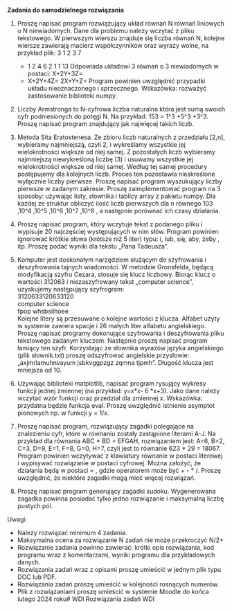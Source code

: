 **Zadania do samodzielnego rozwiązania**

1. Proszę napisać program rozwiązujący układ równań N równań liniowych o N niewiadomych.
    Dane dla problemu należy wczytać z pliku tekstowego. W pierwszym wierszu znajduje się liczba
    równań N, kolejne wiersze zawierają macierz współczynników oraz wyrazy wolne, na przykład plik:
    3
    1 2 3 7
    - 1 2 4 6
    2 1 1 13
    Odpowiada układowi 3 równań o 3 niewiadomych w postaci:
    X+2Y+3Z=
    - X+2Y+4Z=
    2X+Y+Z=
    Program powinien uwzględnić przypadki układu nieoznaczonego i sprzecznego. Wskazówka:
    rozważyć zastosowanie biblioteki numpy.
2. Liczby Armstronga to N-cyfrowa liczba naturalna która jest sumą swoich cyfr podniesionych do
    potęgi N. Na przykład: 153 = 1^3 +5^3 +3^3. Proszę napisać program znajdujący jak najwięcej takich liczb.
3. Metoda Sita Eratostenesa. Ze zbioru liczb naturalnych z przedziału [2,n], wybieramy najmniejszą,
    czyli 2, i wykreślamy wszystkie jej wielokrotności większe od niej samej. Z pozostałych liczb
    wybieramy najmniejszą niewykreśloną liczbę (3) i usuwamy wszystkie jej wielokrotności większe od
    niej samej. Według tej samej procedury postępujemy dla kolejnych liczb. Proces ten pozostawia
    nieskreślone wyłącznie liczby pierwsze. Proszę napisać program wyszukujący liczby pierwsze w
    zadanym zakresie. Proszę zaimplementować program na 3 sposoby: używając listy, słownika i tablicy
    array z pakietu numpy. Dla każdej ze struktur obliczyć ilość liczb pierwszych dla n równego
    103 ,10^4 ,10^5 ,10^6 ,10^7 ,10^8 , a następnie porównać ich czasy działania.
4. Proszę napisać program, który wczytuje tekst z podanego pliku i wypisuje 20 najczęściej
    występujących w nim słów. Program powinien ignorować krótkie słowa (krótsze niż 5 liter) typu: i,
    lub, się, aby, żeby , itp. Proszę podać wyniki dla tekstu „Pana Tadeusza”.
5. Komputer jest doskonałym narzędziem służącym do szyfrowania i deszyfrowania tajnych
    wiadomości. W metodzie Gronsfelda, będącą modyfikacją szyfru Cezara, stosuje się klucz liczbowy.
    Biorąc klucz o wartości 312063 i niezaszyfrowany tekst „computer science”, uzyskujemy następujący
    szyfrogram:   
    3120633120633120   
    computer science  
    fpop whsbsilhoee  
    Kolejne litery są przesuwane o kolejne wartości z klucza. Alfabet użyty w systemie zawiera spacje i 26
    małych liter alfabetu angielskiego. Proszę napisać programy dokonujące szyfrowania i deszyfrowania
    pliku tekstowego zadanym kluczem. Następnie proszę napisać program łamiący ten szyfr. Korzystając
    ze słownika wyrazów języka angielskiego (plik słownik.txt) proszę odszyfrować angielskie przysłowie:
    „axjmrlamuhnvayum jsbkvggpzgz zqmna tjpmh”. Długość klucza jest mniejsza od 10.


7. Używając biblioteki matplotlib, napisać program rysujący wykresy funkcji jednej zmiennej (na
    przykład: y=x*x- 6 *x+3). Jako dane należy wczytać wzór funkcji oraz przedział dla zmiennej x.
    Wskazówka: przydatna będzie funkcja eval. Proszę uwzględnić istnienie asymptot pionowych np. w
    funkcji y = 1/x.
8. Proszę napisać program, rozwiązujący zagadki polegające na znalezieniu cyfr, które w równaniu
    zostały zastąpione literami A-J. Na przykład dla równania ABC * BD = EFGAH, rozwiązaniem jest:
    A=6, B=2, C=3, D=9, E=1, F=8, G=0, H=7, czyli jest to równanie 623 * 29 = 18067. Program powinien
    wczytywać z klawiatury równanie w postaci literowej i wypisywać rozwiązanie w postaci cyfrowej.
    Można założyć, że działania będą w postaci <liczba> <operator> <liczba> = <liczba>, gdzie
    operatorem może być + - * /. Proszę uwzględnić, że niektóre zagadki mogą mieć więcej rozwiązań.
9. Proszę napisać program generujący zagadki sudoku. Wygenerowana zagadka powinna posiadać tylko
    jedno rozwiązanie i maksymalną liczbę pustych pól.

Uwagi:

- Należy rozwiązać minimum 4 zadania.
- Maksymalna ocena za rozwiązanie N zadań nie może przekroczyć N/2+
- Rozwiązanie zadania powinno zawierać: krótki opis rozwiązania, kod programu wraz z komentarzami,
    wyniki programu dla przykładowych danych.
- Rozwiązania zadań wraz z opisami proszę umieścić w jednym plik typu DOC lub PDF.
- Rozwiązania zadań proszę umieścić w kolejności rosnących numerów.
- Plik z rozwiązaniami proszę umieścić w systemie Moodle do końca lutego 2024 roku# WDI
Rozwiązania zadań WDI
